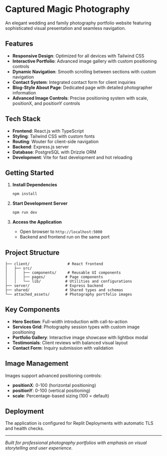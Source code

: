 # Captured Magic Photography

An elegant wedding and family photography portfolio website featuring sophisticated visual presentation and seamless navigation.

## Features

- **Responsive Design**: Optimized for all devices with Tailwind CSS
- **Interactive Portfolio**: Advanced image gallery with custom positioning controls
- **Dynamic Navigation**: Smooth scrolling between sections with custom navigation
- **Contact System**: Integrated contact form for client inquiries
- **Blog-Style About Page**: Dedicated page with detailed photographer information
- **Advanced Image Controls**: Precise positioning system with scale, positionX, and positionY controls

## Tech Stack

- **Frontend**: React.js with TypeScript
- **Styling**: Tailwind CSS with custom fonts
- **Routing**: Wouter for client-side navigation
- **Backend**: Express.js server
- **Database**: PostgreSQL with Drizzle ORM
- **Development**: Vite for fast development and hot reloading

## Getting Started

1. **Install Dependencies**
   ```bash
   npm install
   ```

2. **Start Development Server**
   ```bash
   npm run dev
   ```

3. **Access the Application**
   - Open browser to `http://localhost:5000`
   - Backend and frontend run on the same port

## Project Structure

```
├── client/                 # React frontend
│   ├── src/
│   │   ├── components/     # Reusable UI components
│   │   ├── pages/         # Page components
│   │   └── lib/           # Utilities and configurations
├── server/                # Express backend
├── shared/                # Shared types and schemas
└── attached_assets/       # Photography portfolio images
```

## Key Components

- **Hero Section**: Full-width introduction with call-to-action
- **Services Grid**: Photography session types with custom image positioning
- **Portfolio Gallery**: Interactive image showcase with lightbox modal
- **Testimonials**: Client reviews with balanced visual layout
- **Contact Form**: Inquiry submission with validation

## Image Management

Images support advanced positioning controls:
- **positionX**: 0-100 (horizontal positioning)
- **positionY**: 0-100 (vertical positioning)  
- **scale**: Percentage-based sizing (100 = default)

## Deployment

The application is configured for Replit Deployments with automatic TLS and health checks.

---

*Built for professional photography portfolios with emphasis on visual storytelling and user experience.*